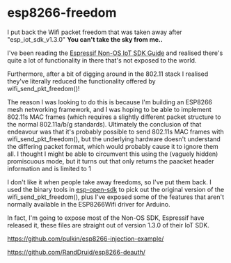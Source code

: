 # esp8266-freedom
I put back the Wifi packet freedom that was taken away after "esp_iot_sdk_v1.3.0" 
__You can't take the sky from me..__

I've been reading the [Espressif Non-OS IoT SDK Guide](http://bbs.espressif.com/download/file.php?id=1366) and realised there's quite a lot of functionality in there that's not exposed to the world. 

Furthermore, after a bit of digging around in the 802.11 stack I realised they've literally reduced the functionality offered by wifi_send_pkt_freedom()! 

The reason I was looking to do this is because I'm building an ESP8266 mesh networking framework, and I was hoping to be able to implement 802.11s MAC frames (which requires a slightly different packet structure to the normal 802.11a/b/g standards). Ultimately the conclusion of that endeavour was that it's probably possible to send 802.11s MAC frames with wifi_send_pkt_freedom(), but the underlying hardware doesn't understand the differing packet format, which would probably cause it to ignore them all. I thought I might be able to circumvent this using the (vaguely hidden) promiscuous mode, but it turns out that only returns the paacket header information and is limited to 1

I don't like it when people take away freedoms, so I've put them back. I used the binary tools in [esp-open-sdk](https://github.com/pfalcon/esp-open-sdk) to pick out the original version of the wifi_send_pkt_freedom(), plus I've exposed some of the features that aren't normally available in the ESP8266Wifi driver for Arduino. 

In fact, I'm going to expose most of the Non-OS SDK, Espressif have released it, these files are straight out of version 1.3.0 of their IoT SDK. 

https://github.com/pulkin/esp8266-injection-example/

https://github.com/RandDruid/esp8266-deauth/
